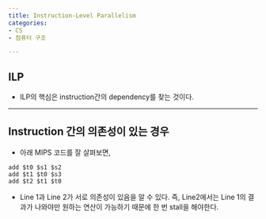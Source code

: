 ```yaml
---
title: Instruction-Level Parallelism
categories:
- CS
- 컴퓨터 구조 

---
```


## ILP
- ILP의 핵심은 instruction간의 dependency를 찾는 것이다. 

___
## Instruction 간의 의존성이 있는 경우
- 아래 MIPS 코드를 잘 살펴보면,
```
add $t0 $s1 $s2
add $t1 $t0 $s3
add $t2 $t1 $t0
```

- Line 1과 Line 2가 서로 의존성이 있음을 알 수 있다. 즉, Line2에서는 Line 1의 결과가 나와야만 원하는 연산이 가능하기 때문에 한 번 stall을 해야한다.

